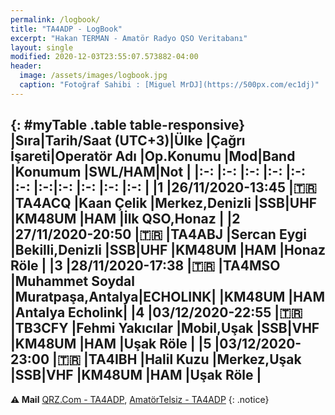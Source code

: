 ```yaml
---
permalink: /logbook/
title: "TA4ADP - LogBook"
excerpt: "Hakan TERMAN - Amatör Radyo QSO Veritabanı"
layout: single
modified: 2020-12-03T23:55:07.573882-04:00
header:
  image: /assets/images/logbook.jpg
  caption: "Fotoğraf Sahibi : [Miguel MrDJ](https://500px.com/ec1dj)"
---
```

{: #myTable .table table-responsive}
|Sıra|Tarih/Saat (UTC+3)|Ülke  |Çağrı İşareti|Operatör Adı     |Op.Konumu        |Mod|Band  |Konumum |SWL/HAM|Not             |
|:-: |:-:               |:-:   |:-:          |:-:              |:-:              |:-:|:-:   |:-:     |:-:    |:-:             |
|1   |26/11/2020-13:45  |:tr:  |TA4ACQ       |Kaan Çelik       |Merkez,Denizli   |SSB|UHF   |KM48UM  |HAM    |İlk QSO,Honaz   |
|2   |27/11/2020-20:50  |:tr:  |TA4ABJ       |Sercan Eygi      |Bekilli,Denizli  |SSB|UHF   |KM48UM  |HAM    |Honaz Röle      |
|3   |28/11/2020-17:38  |:tr:  |TA4MSO       |Muhammet Soydal  |Muratpaşa,Antalya|ECHOLINK| |KM48UM  |HAM    |Antalya Echolink|
|4   |03/12/2020-22:55  |:tr:  |TB3CFY       |Fehmi Yakıcılar  |Mobil,Uşak       |SSB|VHF   |KM48UM  |HAM    |Uşak Röle       |
|5   |03/12/2020-23:00  |:tr:  |TA4IBH       |Halil Kuzu       |Merkez,Uşak      |SSB|VHF   |KM48UM  |HAM    |Uşak Röle       |
---
**:warning: Mail** [QRZ.Com - TA4ADP](https://www.qrz.com/db/TA4ADP), [AmatörTelsiz - TA4ADP](https://qrz.amatortelsiz.com.tr/profil/TA4ADP)
{: .notice}
